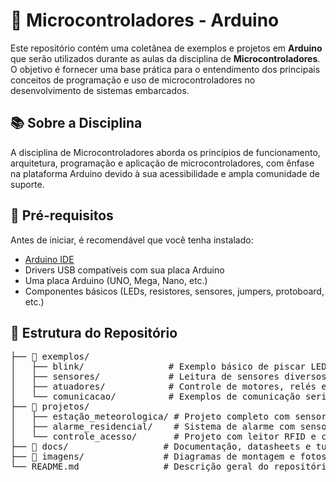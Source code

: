 # 🧠 Microcontroladores - Arduino

Este repositório contém uma coletânea de exemplos e projetos em **Arduino** que serão utilizados durante as aulas da disciplina de **Microcontroladores**. O objetivo é fornecer uma base prática para o entendimento dos principais conceitos de programação e uso de microcontroladores no desenvolvimento de sistemas embarcados.

## 📚 Sobre a Disciplina

A disciplina de Microcontroladores aborda os princípios de funcionamento, arquitetura, programação e aplicação de microcontroladores, com ênfase na plataforma Arduino devido à sua acessibilidade e ampla comunidade de suporte.

## 🔧 Pré-requisitos

Antes de iniciar, é recomendável que você tenha instalado:

- [Arduino IDE](https://www.arduino.cc/en/software)
- Drivers USB compatíveis com sua placa Arduino
- Uma placa Arduino (UNO, Mega, Nano, etc.)
- Componentes básicos (LEDs, resistores, sensores, jumpers, protoboard, etc.)

## 📁 Estrutura do Repositório 
<pre>
├── 📁 exemplos/
│   ├── blink/                # Exemplo básico de piscar LED
│   ├── sensores/             # Leitura de sensores diversos (temperatura, luminosidade, etc.)
│   ├── atuadores/            # Controle de motores, relés e outros dispositivos de saída
│   └── comunicacao/          # Exemplos de comunicação serial, I2C, SPI, etc.
├── 📁 projetos/
│   ├── estação_meteorologica/ # Projeto completo com sensores ambientais
│   ├── alarme_residencial/    # Sistema de alarme com sensores de movimento
│   └── controle_acesso/       # Projeto com leitor RFID e controle de acesso
├── 📁 docs/                  # Documentação, datasheets e tutoriais complementares
├── 📁 imagens/               # Diagramas de montagem e fotos dos projetos
└── README.md                # Descrição geral do repositório
</pre>
